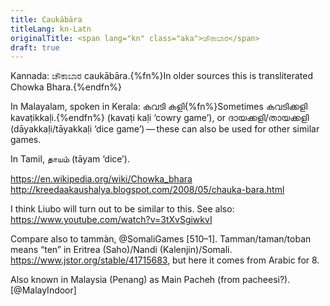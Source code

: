 ```yaml
---
title: Caukābāra
titleLang: kn-Latn
originalTitle: <span lang="kn" class="aka">ಚೌಕಾಬಾರ</span>
draft: true
---
```


Kannada: <span lang="kn" class="aka">ಚೌಕಾಬಾರ</span> <span lang="kn-Latn" class="aka">caukābāra</span>.{%fn%}In older sources this is transliterated <span class="aka" lang="kn-Latn">Chowka Bhara</span>.{%endfn%}

In Malayalam, spoken in Kerala: <span lang="ml" class="aka">കവടി കളി</span>{%fn%}Sometimes <span lang="ml">കവടിക്കളി</span> <span lang="ml-Latn">kavaṭikkaḷi</span>.{%endfn%} (<span lang="ml-Latn" class="aka">kavaṭi kaḷi</span> ‘cowry game’), or <span lang="ml" class="aka">ദായക്കളി</span>/<span lang="ml" class="aka">തായക്കളി</span> (<span lang="ml-Latn" class="aka">dāyakkaḷi</span>/<span lang="ml-Latn" class="aka">tāyakkaḷi</span> ‘dice game’) — these can also be used for other similar games.

<!--

Other games to look into:

1. കവടിക്കളി - kavaṭikkaḷi
2. തായംകളി - tāyaṅkaḷi
3. ചുട്ടിക്കളി - cuṭṭikkaḷi
4. കിളിമാസ്‌ - kiḷimās‌
5. ടയംകളി - ṭayaṅkaḷi
6. നാടൻപന്തുകളി  - nāṭanpantukaḷi
7. കബടി  - kabaṭi
8. ഓണത്തിനുളള വിനോദങ്ങൾ, കളികൾ - ōṇattinuḷaḷa vinōdaṅṅaḷ, kaḷikaḷ
9. കല്ലുകളി - kallukaḷi - knucklebones
10. ഓടിപ്രാന്തി - ōṭiprānti
11. കുഴിതപ്പിക്കളി - kuḻitappikkaḷi
12. കൈത്തല്ല്‌  - kaittall‌
13. പീച്ചാംകുഴൽ - pīccāṅkuḻal 
-->

In Tamil, <span lang="ta" class="aka">தாயம்</span> (<span lang="ta-Latn" class="aka">tāyam</span> ‘dice’).

https://en.wikipedia.org/wiki/Chowka_bhara
http://kreedaakaushalya.blogspot.com/2008/05/chauka-bara.html

I think Liubo will turn out to be similar to this. See also: https://www.youtube.com/watch?v=3tXvSgiwkvI

Compare also to <span lang="so" class="aka">tammàn</span>, @SomaliGames [510–1]. Tamman/taman/toban means “ten” in Eritrea (Saho)/Nandi (Kalenjin)/Somali. https://www.jstor.org/stable/41715683, but here it comes from Arabic for 8.

Also known in Malaysia (Penang) as Main Pacheh (from pacheesi?).[@MalayIndoor]

